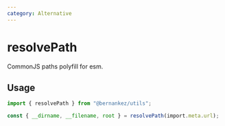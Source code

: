 ```yaml
---
category: Alternative
---
```


# resolvePath

CommonJS paths polyfill for esm.

## Usage

```ts
import { resolvePath } from "@bernankez/utils";

const { __dirname, __filename, root } = resolvePath(import.meta.url);
```


